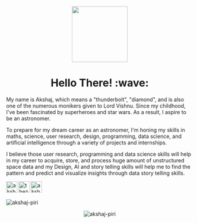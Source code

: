 <h1 align="center"><img src="https://github.com/thezillionaireboy/thezillionaireboy/blob/main/img/Logo.png" width="150"/></h1>

<h1 align="center">Hello There! :wave:</h1>

My name is Akshaj, which means a "thunderbolt", "diamond", and is also one of the numerous monikers given to Lord Vishnu. Since my childhood, I've been fascinated by superheroes and star wars. As a result, I aspire to be an astronomer. 

To prepare for my dream career as an astronomer, I'm honing my skills in maths, science, user research, design, programming, data science, and artificial intelligence through a variety of projects and internships.

I believe those user research, programming and data science skills will help in my career to acquire, store, and process huge amount of unstructured space data and my Design, AI and story telling skills will help me to find the pattern and predict and visualize insights through data story telling skills.

[linkedin]: https://www.linkedin.com/in/thezillionaireboy
[github]: https://github.com/thezillionaireboy
[dribbble]: https://dribbble.com/thezillionaireboy

[<img align="left" alt="akshajpiri | LinkedIn" width="30px" src="https://img.icons8.com/color/48/000000/linkedin.png" />][linkedin]
[<img align="left" alt="thezillionaireboy | GitHub" width="30px" src="https://img.icons8.com/fluent/48/000000/github.png" />][github]
[<img align="left" alt="akshajpiri | Dribbble" width="30px" src="https://img.icons8.com/fluent/48/000000/dribbble.png" />][dribbble]

<br>
<br>

<p align="left"> <img src="https://komarev.com/ghpvc/?username=thezillionaireboy&label=visitors&color=0066FF&style=flat-square" alt="akshaj-piri" /> </p>

<p align="center"><img src="https://github-readme-streak-stats.herokuapp.com?user=thezillionaireboy&theme=github-dark-blue" alt="akshaj-piri" /></p>